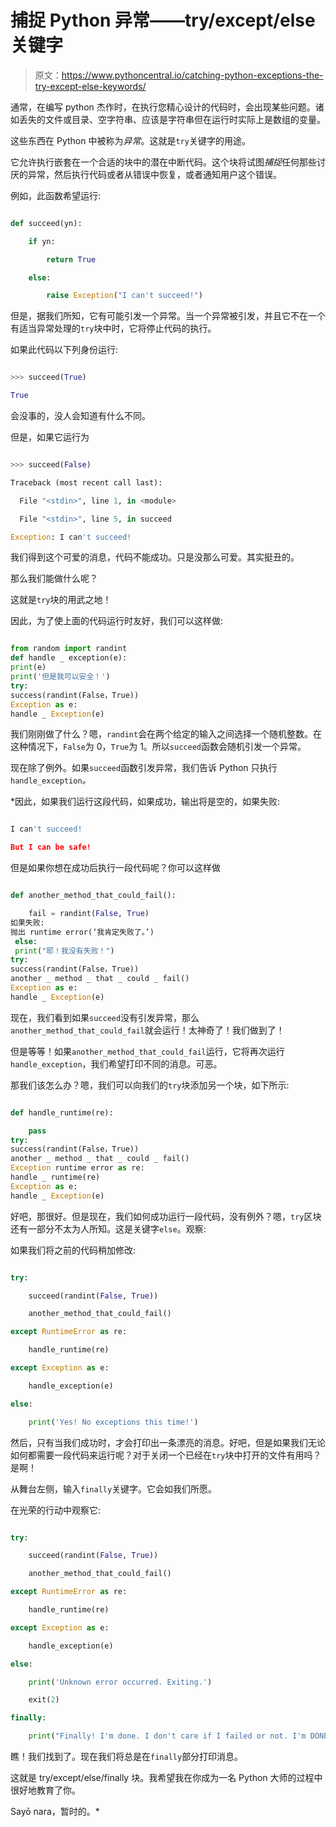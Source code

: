 # 捕捉 Python 异常——try/except/else 关键字

> 原文：<https://www.pythoncentral.io/catching-python-exceptions-the-try-except-else-keywords/>

通常，在编写 python 杰作时，在执行您精心设计的代码时，会出现某些问题。诸如丢失的文件或目录、空字符串、应该是字符串但在运行时实际上是数组的变量。

这些东西在 Python 中被称为*异常*。这就是`try`关键字的用途。

它允许执行嵌套在一个合适的块中的潜在中断代码。这个块将试图*捕捉*任何那些讨厌的异常，然后执行代码或者从错误中恢复，或者通知用户这个错误。

例如，此函数希望运行:

```py

def succeed(yn):

    if yn:

        return True

    else:

        raise Exception("I can't succeed!")

```

但是，据我们所知，它有可能引发一个异常。当一个异常被引发，并且它不在一个有适当异常处理的`try`块中时，它将停止代码的执行。

如果此代码以下列身份运行:

```py

>>> succeed(True)

True

```

会没事的，没人会知道有什么不同。

但是，如果它运行为

```py

>>> succeed(False)

Traceback (most recent call last):

  File "<stdin>", line 1, in <module>

  File "<stdin>", line 5, in succeed

Exception: I can't succeed!

```

我们得到这个可爱的消息，代码不能成功。只是没那么可爱。其实挺丑的。

那么我们能做什么呢？

这就是`try`块的用武之地！

因此，为了使上面的代码运行时友好，我们可以这样做:

```py

from random import randint
def handle _ exception(e):
print(e)
print('但是我可以安全！')
try:
success(randint(False，True))
Exception as e:
handle _ Exception(e)

```

我们刚刚做了什么？嗯，`randint`会在两个给定的输入之间选择一个随机整数。在这种情况下，`False`为 0，`True`为 1。所以`succeed`函数会随机引发一个异常。

现在除了例外。如果`succeed`函数引发异常，我们告诉 Python 只执行`handle_exception`*。*

 *因此，如果我们运行这段代码，如果成功，输出将是空的，如果失败:

```py

I can't succeed!

But I can be safe!

```

但是如果你想在成功后执行一段代码呢？你可以这样做

```py

def another_method_that_could_fail():

    fail = randint(False, True)
如果失败:
抛出 runtime error(‘我肯定失败了。’)
 else: 
 print("耶！我没有失败！")
try:
success(randint(False，True))
another _ method _ that _ could _ fail()
Exception as e:
handle _ Exception(e)

```

现在，我们看到如果`succeed`没有引发异常，那么`another_method_that_could_fail`就会运行！太神奇了！我们做到了！

但是等等！如果`another_method_that_could_fail`运行，它将再次运行`handle_exception`，我们希望打印不同的消息。可恶。

那我们该怎么办？嗯，我们可以向我们的`try`块添加另一个块，如下所示:

```py

def handle_runtime(re):

    pass
try:
success(randint(False，True))
another _ method _ that _ could _ fail()
Exception runtime error as re:
handle _ runtime(re)
Exception as e:
handle _ Exception(e)

```

好吧，那很好。但是现在，我们如何成功运行一段代码，没有例外？嗯，`try`区块还有一部分不太为人所知。这是关键字`else`。观察:

如果我们将之前的代码稍加修改:

```py

try:

    succeed(randint(False, True))

    another_method_that_could_fail()

except RuntimeError as re:

    handle_runtime(re)

except Exception as e:

    handle_exception(e)

else:

    print('Yes! No exceptions this time!')

```

然后，只有当我们成功时，才会打印出一条漂亮的消息。好吧，但是如果我们无论如何都需要一段代码来运行呢？对于关闭一个已经在`try`块中打开的文件有用吗？是啊！

从舞台左侧，输入`finally`关键字。它会如我们所愿。

在光荣的行动中观察它:

```py

try:

    succeed(randint(False, True))

    another_method_that_could_fail()

except RuntimeError as re:

    handle_runtime(re)

except Exception as e:

    handle_exception(e)

else:

    print('Unknown error occurred. Exiting.')

    exit(2)

finally:

    print("Finally! I'm done. I don't care if I failed or not. I'm DONE.")

```

瞧！我们找到了。现在我们将总是在`finally`部分打印消息。

这就是 try/except/else/finally 块。我希望我在你成为一名 Python 大师的过程中很好地教育了你。

Sayō nara，暂时的。*